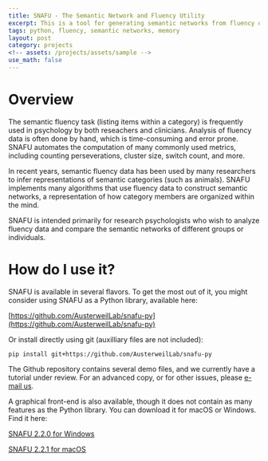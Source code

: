```yaml
---
title: SNAFU - The Semantic Network and Fluency Utility
excerpt: This is a tool for generating semantic networks from fluency data
tags: python, fluency, semantic networks, memory
layout: post
category: projects
<!-- assets: /projects/assets/sample -->
use_math: false
---
```


# Overview

The semantic fluency task (listing items within a category) is frequently used
in psychology by both reseachers and clinicians. Analysis of fluency
data is often done by hand, which is time-consuming and error prone. SNAFU
automates the computation of many commonly used metrics, including counting
perseverations, cluster size, switch count, and more.

In recent years, semantic fluency data has been used by many researchers to
infer representations of semantic categories (such as animals). SNAFU
implements many algorithms that use fluency data to construct semantic
networks, a representation of how category members are organized within the
mind. 

SNAFU is intended primarily for research psychologists who wish to analyze
fluency data and compare the semantic networks of different groups or
individuals.

# How do I use it?

SNAFU is available in several flavors. To get the most out of it, you might consider
using SNAFU as a Python library, available here:

[https://github.com/AusterweilLab/snafu-py](https://github.com/AusterweilLab/snafu-py)

Or install directly using git (auxilliary files are not included):

`pip install git+https://github.com/AusterweilLab/snafu-py`


The Github repository contains several demo files, and we currently have a
tutorial under review. For an advanced copy, or for other issues, please
[e-mail us](mailto:zemla@wisc.edu).

A graphical front-end is also available, though it does not contain as many
features as the Python library. You can download it for macOS or Windows. Find
it here:

[SNAFU 2.2.0 for Windows](https://alab.psych.wisc.edu/snafu/snafu-2.2.0-win-x64.zip)

[SNAFU 2.2.1 for macOS](https://alab.psych.wisc.edu/snafu/snafu-2.2.1-mac-x64.zip)
